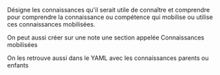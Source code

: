 
Désigne les connaissances  qu'il serait utile de connaître et comprendre pour comprendre la connaissance ou compétence qui mobilise ou utilise ces connaissances mobilisées.

On peut aussi      créer sur une note
une section appelée Connaissances mobilisées

On les retrouve aussi dans le YAML
avec les connaissances parents ou enfants